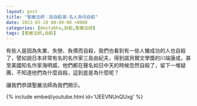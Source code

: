 ```yaml
---
layout: post
title: "聖嚴法師：談自殺潮-名人為何自殺"
date: 2023-05-18 00:09:00 +0800
categories: [Amitabha,自殺,聖嚴法師]
tags: [聖嚴法師,自殺]
--- 
```


有些人是因為失業、失戀、負債而自殺，我們也看到有一些人蠻成功的人也自殺了，譬如說日本非常有名的名作家三島由紀夫，得到諾貝爾文學獎的川端康成，甚至美國知名作家海明威，他們都在聲名如日中天的時候忽然自殺了，留下一堆疑團，不知道他們為什麼自殺，這到底是為什麼呢？        

讓我們恭請聖嚴法師為我們開示。      

{% include embed/youtube.html id='UEEVNUnQUxg' %}
